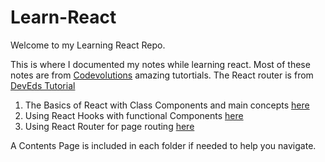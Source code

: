 # Learn-React

Welcome to my Learning React Repo. 

This is where I documented my notes while learning react. Most of these notes are from [Codevolutions](https://www.youtube.com/watch?v=QFaFIcGhPoM&list=PLC3y8-rFHvwgg3vaYJgHGnModB54rxOk3) amazing tutortials.
The React router is from [DevEds Tutorial](https://www.youtube.com/watch?v=Law7wfdg_ls)

1. The Basics of React with Class Components and main concepts [here](https://github.com/MeRichard123/Learn-React/tree/master/react-testing)
2. Using React Hooks with functional Components [here](https://github.com/MeRichard123/Learn-React/tree/master/react-hooks)
3. Using React Router for page routing [here](https://github.com/MeRichard123/Learn-React/tree/master/react-router)

A Contents Page is included in each folder if needed to help you navigate.

